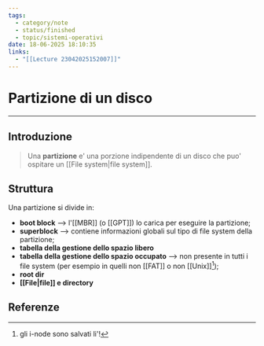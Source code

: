 ```yaml
---
tags:
  - category/note
  - status/finished
  - topic/sistemi-operativi
date: 18-06-2025 18:10:35
links:
  - "[[Lecture 23042025152007]]"
---
```

# Partizione di un disco
---
## Introduzione
> Una **partizione** e' una porzione indipendente di un disco che puo' ospitare un [[File system|file system]].

## Struttura
Una partizione si divide in:
- **boot block** --> l'[[MBR]] (o [[GPT]]) lo carica per eseguire la partizione;
- **superblock** --> contiene informazioni globali sul tipo di file system della partizione;
- **tabella della gestione dello spazio libero**
- **tabella della gestione dello spazio occupato** --> non presente in tutti i file system (per esempio in quelli non [[FAT]] o non [[Unix]][^1]);
- **root dir**
- **[[File|file]] e directory**

## Referenze

[^1]: gli i-node sono salvati li'!
